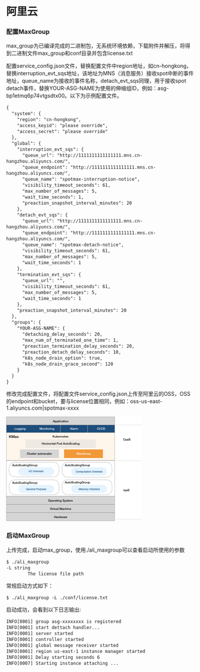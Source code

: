 # 阿里云

### 配置MaxGroup

max\_group为已编译完成的二进制包，无系统环境依赖，下载附件并解压，将得到二进制文件max\_group和conf目录并包含license.txt

配置service\_config.json文件，替换配置文件中region地址，如cn-hongkong，替换interruption\_evt\_sqs地址，该地址为MNS（消息服务）接收spot中断的事件地址，queue\_name为接收的事件名称，detach\_evt\_sqs同理，用于接收spot detach事件，替换YOUR-ASG-NAME为使用的伸缩组ID，例如：asg-bp1etmq6p74vtgsdtx00。以下为示例配置文件。

```text
{
  "system": {
    "region": "cn-hongkong",
    "access_keyid": "please override",
    "access_secret": "please override"
  },
  "global": {
    "interruption_evt_sqs": {
      "queue_url": "http://1111111111111111.mns.cn-hangzhou.aliyuncs.com/",
      "queue_endpoint": "http://1111111111111111.mns.cn-hangzhou.aliyuncs.com/",
      "queue_name": "spotmax-interruption-notice",
      "visibility_timeout_seconds": 61,
      "max_number_of_messages": 5,
      "wait_time_seconds": 1,
      "preaction_snapshot_interval_minutes": 20
    },
    "detach_evt_sqs": {
      "queue_url": "http://1111111111111111.mns.cn-hangzhou.aliyuncs.com/",
      "queue_endpoint": "http://1111111111111111.mns.cn-hangzhou.aliyuncs.com/",
      "queue_name": "spotmax-detach-notice",
      "visibility_timeout_seconds": 61,
      "max_number_of_messages": 5,
      "wait_time_seconds": 1
    },
    "termination_evt_sqs": {
      "queue_url": "",
      "visibility_timeout_seconds": 61,
      "max_number_of_messages": 5,
      "wait_time_seconds": 1
    },
    "preaction_snapshot_interval_minutes": 20
  },
  "groups": {
    "YOUR-ASG-NAME": {
      "detaching_delay_seconds": 20,
      "max_num_of_terminated_one_time": 1,
      "preaction_termination_delay_seconds": 20,
      "preaction_detach_delay_seconds": 10,
      "k8s_node_drain_option": true,
      "k8s_node_drain_grace_second": 120
    }
  }
}
```

修改完成配置文件，将配置文件service\_config.json上传至阿里云的OSS，OSS的endpoint和bucket，要与license位置相同，例如：oss-us-east-1.aliyuncs.com\|spotmax-xxxx

![](../../../.gitbook/assets/image%20%2868%29.png)

### 启动MaxGroup

上传完成，启动max\_group，使用./ali\_maxgroup可以查看启动所使用的参数

```text
$ ./ali_maxgroup
-L string
        The license file path
```

常规启动方式如下：

```text
$ ./ali_maxgroup -L ./conf/license.txt
```

启动成功，会看到以下日志输出:

```text
INFO[0001] group asg-xxxxxxxx is registered 
INFO[0001] start dettach handler...                     
INFO[0001] server started                               
INFO[0001] controller started                           
INFO[0001] global message receiver started              
INFO[0001] region us-east-1 instance manager started    
INFO[0001] Delay starting seconds 6                     
INFO[0007] Starting instance attaching ...    
```

